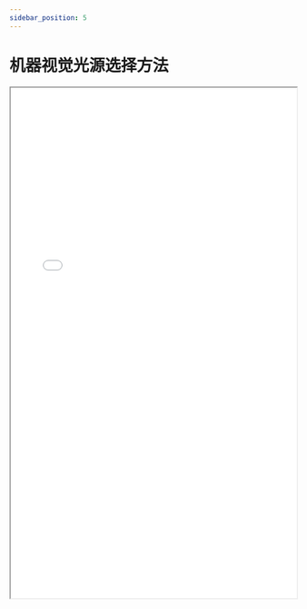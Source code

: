 ```yaml
---
sidebar_position: 5
---
```


# 机器视觉光源选择方法

<iframe src="/机器视觉光源选择方法.ppt" width="100%" height="900px"></iframe>

